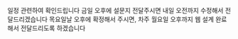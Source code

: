 일정 관련하여 확인드립니다
금일 오후에 설문지 전달주시면 내일 오전까지 수정해서 전달드리겠습니다
목요일날 오후에 확정해서 주시면, 차주 월요일 오후까지 웹 설계 완료해서 전달드리도록 하겠습니다